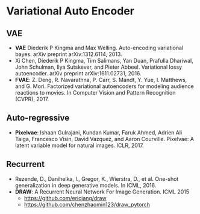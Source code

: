 # Variational Auto Encoder

## VAE
- **VAE** Diederik P Kingma and Max Welling. Auto-encoding variational bayes. arXiv preprint arXiv:1312.6114, 2013.
- Xi Chen, Diederik P Kingma, Tim Salimans, Yan Duan, Prafulla Dhariwal, John Schulman, Ilya Sutskever,
and Pieter Abbeel. Variational lossy autoencoder. arXiv preprint arXiv:1611.02731, 2016.
- **FVAE**: Z. Deng, R. Navarathna, P. Carr, S. Mandt, Y. Yue, I. Matthews, and G. Mori. Factorized variational
autoencoders for modeling audience reactions to movies. In Computer Vision and Pattern Recognition
(CVPR), 2017.

## Auto-regressive
- **Pixelvae**: Ishaan Gulrajani, Kundan Kumar, Faruk Ahmed, Adrien Ali Taiga, Francesco Visin, David Vazquez, and Aaron Courville. Pixelvae: A latent variable model for natural images. ICLR, 2017.

## Recurrent
- Rezende, D., Danihelka, I., Gregor, K., Wierstra, D., et al. One-shot generalization in deep generative models. In ICML, 2016.
- **DRAW**: A Recurrent Neural Network For Image Generation. ICML 2015
	- https://github.com/ericjang/draw
	- https://github.com/chenzhaomin123/draw_pytorch
